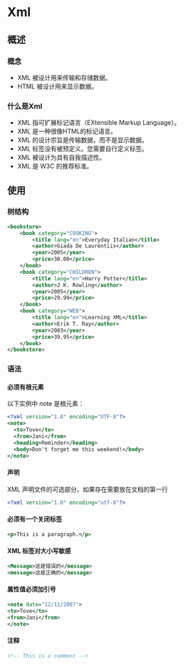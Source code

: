 # Xml

## 概述

### 概念

+ XML 被设计用来传输和存储数据。
+ HTML 被设计用来显示数据。

### 什么是Xml

- XML 指可扩展标记语言（EXtensible Markup Language）。
- XML 是一种很像HTML的标记语言。
- XML 的设计宗旨是传输数据，而不是显示数据。
- XML 标签没有被预定义。您需要自行定义标签。
- XML 被设计为具有自我描述性。
- XML 是 W3C 的推荐标准。

## 使用

### 树结构

~~~xml
<bookstore>
    <book category="COOKING">
        <title lang="en">Everyday Italian</title>
        <author>Giada De Laurentiis</author>
        <year>2005</year>
        <price>30.00</price>
    </book>
    <book category="CHILDREN">
        <title lang="en">Harry Potter</title>
        <author>J K. Rowling</author>
        <year>2005</year>
        <price>29.99</price>
    </book>
    <book category="WEB">
        <title lang="en">Learning XML</title>
        <author>Erik T. Ray</author>
        <year>2003</year>
        <price>39.95</price>
    </book>
</bookstore>
~~~

### 语法

#### 必须有根元素

以下实例中 note 是根元素：

~~~xml
<?xml version="1.0" encoding="UTF-8"?>
<note>
  <to>Tove</to>
  <from>Jani</from>
  <heading>Reminder</heading>
  <body>Don't forget me this weekend!</body>
</note>
~~~

#### 声明

XML 声明文件的可选部分，如果存在需要放在文档的第一行

~~~xml
<?xml version="1.0" encoding="utf-8"?>
~~~



#### 必须有一个关闭标签

~~~xml
<p>This is a paragraph.</p>
~~~



#### XML 标签对大小写敏感

~~~xml
<Message>这是错误的</message>
<message>这是正确的</message>
~~~



#### 属性值必须加引号

~~~xml
<note date="12/11/2007">
<to>Tove</to>
<from>Jani</from>
</note>
~~~



#### 注释

~~~xml
<!-- This is a comment -->
~~~

